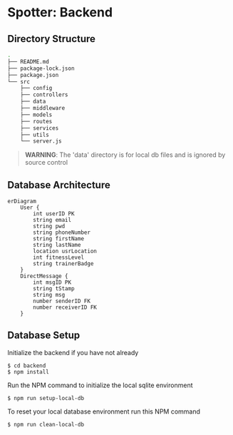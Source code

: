 # Spotter: Backend

## Directory Structure

```zsh
.
├── README.md
├── package-lock.json
├── package.json
└── src
    ├── config
    ├── controllers
    ├── data
    ├── middleware
    ├── models
    ├── routes
    ├── services
    ├── utils
    └── server.js
```

> **WARNING**: The 'data' directory is for local db files and is ignored by source control

## Database Architecture
```mermaid
erDiagram
    User {
        int userID PK
        string email
        string pwd
        string phoneNumber
        string firstName
        string lastName
        location usrLocation
        int fitnessLevel
        string trainerBadge
    }
    DirectMessage {
        int msgID PK
        string tStamp
        string msg
        number senderID FK
        number receiverID FK
    }
```

## Database Setup

Initialize the backend if you have not already

```
$ cd backend
$ npm install
```

Run the NPM command to initialize the local sqlite environment

```
$ npm run setup-local-db
```

To reset your local database environment run this NPM command

```
$ npm run clean-local-db
```